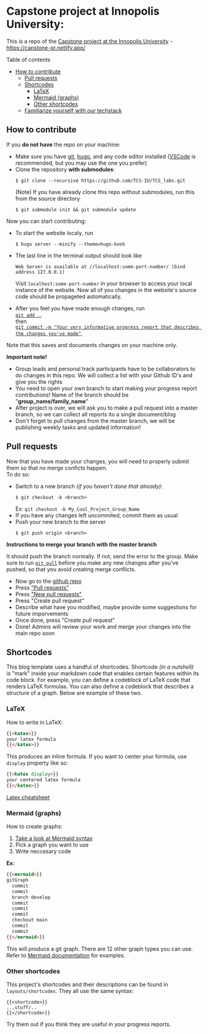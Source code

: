 # Capstone project at Innopolis University:
This is a repo of the [Capstone project at the Innopolis University](https://capstone-pr.netlify.app/) - https://capstone-pr.netlify.app/

Table of contents
- [How to contribute](#how-to-contribute)
  - [Pull requests](#pull-requests)
  - [Shortcodes](#shortcodes)
    - [LaTeX](#latex)
    - [Mermaid (graphs)](#mermaid-graphs)
    - [Other shortcodes](#other-shortcodes)
  - [Familiarize yourself with our techstack](#familiarize-yourself-with-our-techstack)

## How to contribute
If you **do not have** the repo on your machine:

- Make sure you have [git](https://git-scm.com/downloads), [hugo](https://gohugo.io/installation/), and any code editor installed ([VSCode](https://code.visualstudio.com/) is recommended, but you may use the one you prefer)
- Clone the repository **with submodules**: 
  ```
  $ git clone --recursive https://github.com/TCS-IU/TCS_labs.git
  ```
  (Note) If you have already clone this repo without submodules, run this from the source directory
  ```
  $ git submodule init && git submodule update
  ```
Now you can start contributing:
- To start the website localy, run
  ```
  $ hugo server --minify --theme=hugo-book
  ``` 
- The last line in the terminal output should look like
  ```
  Web Server is available at //localhost:some-port-number/ (bind address 127.0.0.1)
  ```
  Visit `localhost:some-port-number` in your browser to access your local instance of the website. Now all of you changes in the website's source code should be propageted automatically.

- After you feel you have made enough changes, run <br> 
  [`git add .`](https://git-scm.com/docs/git-add),<br>
   then <br>
  [`git commit -m "Your very informative progress report that describes the changes you've made"`](https://git-scm.com/docs/git-commit). 

Note that this saves and documents changes on your machine only.

**Important note!**

- Group leads and personal track participants have to be collaborators to do changes in this repo. We will collect a list with your Github ID's and give you the rights
- You need to open your own branch to start making your progress report contributions! Name of the branch should be "**group_name/family_name**"
- After project is over, we will ask you to make a pull request into a master branch, so we can collect all reports ito a single document/blog
- Don't forget to pull changes from the master branch, we will be publishing weekly tasks and updated information!

## Pull requests
Now that you have made your changes, you will need to properly submit them so that no merge conficts happen.<br>
 To do so:
- Switch to a new branch *(if you haven't done that already)*:
  ```
  $ git checkout -b <branch>
  ```
  Ex: `git checkout -b My_Cool_Project_Group_Name`
- If you have any changes left uncommited, commit them as usual
- Push your new branch to the server
  ```
  $ git push origin <branch>
  ```
**Instructions to merge your branch with the master branch**

It should push the branch normally. If not, send the error to the group.
Make sure to run [`git pull`](https://git-scm.com/docs/git-pull) before you make any new changes after you've pushed, so that you avoid creating merge conflicts.

- Now go to the [github repo](https://github.com/IU-PR/Capstone_project)
- Press ["Pull requests"](https://github.com/IU-PR/Capstone_project/pulls)
- Press ["New pull requests"](https://github.com/IU-PR/Capstone_project/compare)
- Press "Create pull request"
- Describe what have you modified, maybe provide some suggestions for future imporvements
- Once done, press "Create pull request"
- Done! Admins will review your work and merge your changes into the main repo soon  


  
## Shortcodes
This blog template uses a handful of shortcodes. Shortcode *(in a nutshell)* is "mark" inside your markdown code that enables certain features within its code block. For example, you can define a codeblock of LaTeX code that renders LaTeX formulas. You can also define a codeblock that describes a structure of a graph. Below are example of these two.

### LaTeX
How to write in LaTeX:
```md
{{<katex>}}
your latex formula
{{</katex>}}
```
This produces an inline formula. If you want to center your formula, use `display` property like so:
```md
{{<katex display>}}
your centered latex formula
{{</katex>}}
```
[Latex cheatsheet](https://wch.github.io/latexsheet/latexsheet.pdf)

### Mermaid (graphs)
How to create graphs:
1. [Take a look at Mermaid syntax](https://mermaid.js.org/intro/)
2. Pick a graph you want to use
3. Write neccesary code
 
**Ex:**
```md
{{<mermaid>}}
gitGraph
  commit
  commit
  branch develop
  commit
  commit
  commit
  checkout main
  commit
  commit
{{</mermaid>}}
```
This will produce a git graph. There are 12 other graph types you can use. Refer to [Mermaid documentation](https://mermaid.js.org/intro/) for examples.

### Other shortcodes
This project's shortcodes and their descriptions can be found in `layouts/shortcodes`. They all use the same syntax: 
```
{{<shortcode>}}
...stuff/..
{{</shortcode>}}
```
Try them out if you think they are useful in your progress reports.